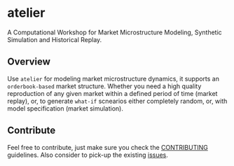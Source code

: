 
# atelier

A Computational Workshop for Market Microstructure Modeling, Synthetic Simulation and Historical Replay.

## Overview

Use `atelier` for modeling market microstructure dynamics, it supports an `orderbook-based` market structure. Whether you need a high quality reproduction of any given market within a defined period of time (market replay), or, to generate `what-if` scnearios either completely random, or, with model specification (market simulation). 

## Contribute

Feel free to contribute, just make sure you check the [CONTRIBUTING]() guidelines. Also consider to pick-up the existing [issues]().

